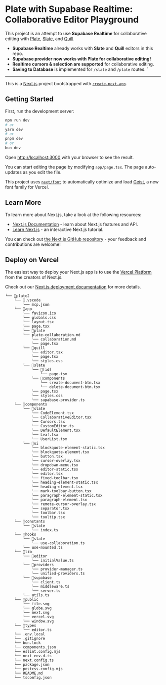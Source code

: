 # Plate with Supabase Realtime: Collaborative Editor Playground

This project is an attempt to use **Supabase Realtime** for collaborative editing with [Plate](https://platejs.org/), [Slate](https://docs.slatejs.org/), and [Quill](https://quilljs.com/).

- **Supabase Realtime** already works with **Slate** and **Quill** editors in this repo.
- **Supabase provider now works with Plate for collaborative editing!**
- **Realtime cursors & selection are supported** for collaborative editing.
- **Saving to Database** is implemented for `/slate` and `/plate` routes.
  `

---

This is a [Next.js](https://nextjs.org) project bootstrapped with [`create-next-app`](https://nextjs.org/docs/app/api-reference/cli/create-next-app).

## Getting Started

First, run the development server:

```bash
npm run dev
# or
yarn dev
# or
pnpm dev
# or
bun dev
```

Open [http://localhost:3000](http://localhost:3000) with your browser to see the result.

You can start editing the page by modifying `app/page.tsx`. The page auto-updates as you edit the file.

This project uses [`next/font`](https://nextjs.org/docs/app/building-your-application/optimizing/fonts) to automatically optimize and load [Geist](https://vercel.com/font), a new font family for Vercel.

## Learn More

To learn more about Next.js, take a look at the following resources:

- [Next.js Documentation](https://nextjs.org/docs) - learn about Next.js features and API.
- [Learn Next.js](https://nextjs.org/learn) - an interactive Next.js tutorial.

You can check out [the Next.js GitHub repository](https://github.com/vercel/next.js) - your feedback and contributions are welcome!

## Deploy on Vercel

The easiest way to deploy your Next.js app is to use the [Vercel Platform](https://vercel.com/new?utm_medium=default-template&filter=next.js&utm_source=create-next-app&utm_campaign=create-next-app-readme) from the creators of Next.js.

Check out our [Next.js deployment documentation](https://nextjs.org/docs/app/building-your-application/deploying) for more details.

```
└── 📁plate2
    └── 📁.vscode
        └── mcp.json
    └── 📁app
        └── favicon.ico
        └── globals.css
        └── layout.tsx
        └── page.tsx
        └── 📁plate
        └── plate-collaboration.md
            └── collaboration.md
            └── page.tsx
        └── 📁quill
            └── editor.tsx
            └── page.tsx
            └── styles.css
        └── 📁slate
            └── 📁[id]
                └── page.tsx
            └── 📁components
                └── create-document-btn.tsx
                └── delete-document-btn.tsx
            └── page.tsx
            └── styles.css
            └── supabase-provider.ts
    └── 📁components
        └── 📁slate
            └── CodeElement.tsx
            └── CollaborativeEditor.tsx
            └── Cursors.tsx
            └── CustomEditor.ts
            └── DefaultElement.tsx
            └── Leaf.tsx
            └── UserList.tsx
        └── 📁ui
            └── blockquote-element-static.tsx
            └── blockquote-element.tsx
            └── button.tsx
            └── cursor-overlay.tsx
            └── dropdown-menu.tsx
            └── editor-static.tsx
            └── editor.tsx
            └── fixed-toolbar.tsx
            └── heading-element-static.tsx
            └── heading-element.tsx
            └── mark-toolbar-button.tsx
            └── paragraph-element-static.tsx
            └── paragraph-element.tsx
            └── remote-cursor-overlay.tsx
            └── separator.tsx
            └── toolbar.tsx
            └── tooltip.tsx
    └── 📁constants
        └── 📁slate
            └── index.ts
    └── 📁hooks
        └── 📁slate
            └── use-collaboration.ts
        └── use-mounted.ts
    └── 📁lib
        └── 📁editor
            └── initialValue.ts
        └── 📁providers
            └── provider-manager.ts
            └── unified-providers.ts
        └── 📁supabase
            └── client.ts
            └── middleware.ts
            └── server.ts
        └── utils.ts
    └── 📁public
        └── file.svg
        └── globe.svg
        └── next.svg
        └── vercel.svg
        └── window.svg
    └── 📁types
        └── editor.ts
    └── .env.local
    └── .gitignore
    └── bun.lock
    └── components.json
    └── eslint.config.mjs
    └── next-env.d.ts
    └── next.config.ts
    └── package.json
    └── postcss.config.mjs
    └── README.md
    └── tsconfig.json
```
